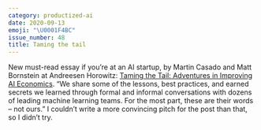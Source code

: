 ```yaml
---
category: productized-ai
date: 2020-09-13
emoji: "\U0001F4BC"
issue_number: 48
title: Taming the tail
---
```


New must-read essay if you’re at an AI startup, by Martin Casado and Matt Bornstein at Andreesen Horowitz: [Taming the Tail: Adventures in Improving AI Economics](https://a16z.com/2020/08/12/taming-the-tail-adventures-in-improving-ai-economics/?utm_campaign=8a80fc1006-Benedict%27s%20newsletter%20free&utm_medium=email&utm_source=Benedict%27s%20Newsletter&utm_term=0_4999ca107f-8a80fc1006-70536657).
“We share some of the lessons, best practices, and earned secrets we learned through formal and informal conversations with dozens of leading machine learning teams.
For the most part, these are their words – not ours.” I couldn’t write a more convincing pitch for the post than that, so I didn’t try.